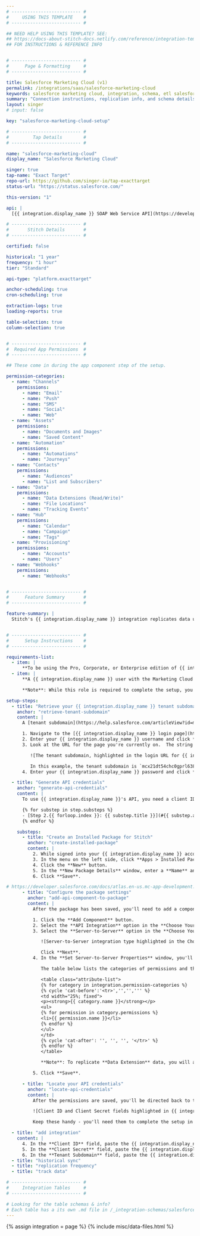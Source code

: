 ```yaml
---
# -------------------------- #
#     USING THIS TEMPLATE    #
# -------------------------- #

## NEED HELP USING THIS TEMPLATE? SEE:
## https://docs-about-stitch-docs.netlify.com/reference/integration-templates/saas/
## FOR INSTRUCTIONS & REFERENCE INFO


# -------------------------- #
#      Page & Formatting     #
# -------------------------- #

title: Salesforce Marketing Cloud (v1)
permalink: /integrations/saas/salesforce-marketing-cloud
keywords: salesforce marketing cloud, integration, schema, etl salesforce marketing cloud, salesforce marketing cloud etl, salesforce marketing cloud schema
summary: "Connection instructions, replication info, and schema details for Stitch's Salesforce Marketing Cloud (Exact Target) integration."
layout: singer
# input: false

key: "salesforce-marketing-cloud-setup"

# -------------------------- #
#         Tap Details        #
# -------------------------- #

name: "salesforce-marketing-cloud"
display_name: "Salesforce Marketing Cloud"

singer: true 
tap-name: "Exact Target"
repo-url: https://github.com/singer-io/tap-exacttarget
status-url: "https://status.salesforce.com/"

this-version: "1"

api: |
  [{{ integration.display_name }} SOAP Web Service API](https://developer.salesforce.com/docs/atlas.en-us.noversion.mc-apis.meta/mc-apis/web_service_guide.htm){:target="new"}

# -------------------------- #
#       Stitch Details       #
# -------------------------- #

certified: false 

historical: "1 year"
frequency: "1 hour"
tier: "Standard"

api-type: "platform.exacttarget"

anchor-scheduling: true
cron-scheduling: true

extraction-logs: true
loading-reports: true

table-selection: true
column-selection: true


# -------------------------- #
#  Required App Permissions  #
# -------------------------- #

## These come in during the app component step of the setup.

permission-categories:
  - name: "Channels"
    permissions:
      - name: "Email"
      - name: "Push"
      - name: "SMS"
      - name: "Social"
      - name: "Web"
  - name: "Assets"
    permissions:
      - name: "Documents and Images"
      - name: "Saved Content"
  - name: "Automation"
    permissions:
      - name: "Automations"
      - name: "Journeys"
  - name: "Contacts"
    permissions:
      - name: "Audiences"
      - name: "List and Subscribers"
  - name: "Data"
    permissions:
      - name: "Data Extensions (Read/Write)"
      - name: "File Locations"
      - name: "Tracking Events"
  - name: "Hub"
    permissions:
      - name: "Calendar"
      - name: "Campaign"
      - name: "Tags"
  - name: "Provisioning"
    permissions:
      - name: "Accounts"
      - name: "Users"
  - name: "Webhooks"
    permissions:
      - name: "Webhooks"


# -------------------------- #
#      Feature Summary       #
# -------------------------- #

feature-summary: |
  Stitch's {{ integration.display_name }} integration replicates data using the {{ integration.api | flatify | strip }}. Refer to the [Schema](#schema) section for a list of objects available for replication.


# -------------------------- #
#      Setup Instructions    #
# -------------------------- #

requirements-list:
  - item: |
      **To be using the Pro, Corporate, or Enterprise edition of {{ integration.display_name }}.** Salesforce requires this to [access the {{ integration.display_name }} API](https://www.salesforce.com/content/dam/web/en_us/www/documents/pricing/mc_email_journey_pricing_sheet.pdf){:target="new"}.
  - item: |
      **A {{ integration.display_name }} user with the Marketing Cloud Administrator Role**. Salesforce requires this to [generate {{ integration.display_name }} API credentials](https://help.salesforce.com/articleView?id=mc_overview_marketing_cloud_roles.htm&type=5){:target="new"}.

      **Note**: While this role is required to complete the setup, you'll be able to limit Stitch's access in {{ integration.display_name }}. This is outlined in [Step 2.2 of this guide](#add-api-component-to-package).

setup-steps:
  - title: "Retrieve your {{ integration.display_name }} tenant subdomain"
    anchor: "retrieve-tenant-subdomain"
    content: |
      A [tenant subdomain](https://help.salesforce.com/articleView?id=mc_rn_october_2018_platform_tenant_specific_subdomains.htm&type=5){:target="new"} is an auto-generated ID unique to your {{ integration.display_name }} account. You can retrieve this info by looking at the URL when you sign into your {{ integration.display_name }} account.

      1. Navigate to the [{{ integration.display_name }} login page](https://mc.exacttarget.com/){:target="new"}.
      2. Enter your {{ integration.display_name }} username and click **Next**.
      3. Look at the URL for the page you're currently on.  The string between `https://` and `.login` is your tenant subdomain:

         ![The tenant subdomain, highlighted in the login URL for {{ integration.display_name }}]({{ site.baseurl }}/images/integrations/salesforce-marketing-cloud-tenant-subdomain.png)

         In this example, the tenant subdomain is `mcx21dt54chc0gprl638px2g7r48`. Keep this handy - you'll need it to complete the setup in Stitch.
      4. Enter your {{ integration.display_name }} password and click **Log In**.

  - title: "Generate API credentials"
    anchor: "generate-api-credentials"
    content: |
      To use {{ integration.display_name }}'s API, you need a client ID and secret. These credentials are generated when you create an installed package in Marketing Cloud and add an API Integration component.

      {% for substep in step.substeps %}
      - [Step 2.{{ forloop.index }}: {{ substep.title }}](#{{ substep.anchor }})
      {% endfor %}

    substeps:
      - title: "Create an Installed Package for Stitch"
        anchor: "create-installed-package"
        content: |
          2. While signed into your {{ integration.display_name }} account, click the **user menu** in the top right corner, then **Setup**.
          3. In the menu on the left side, click **Apps > Installed Packages**.
          4. Click the **New** button.
          5. In the **New Package Details** window, enter a **Name** and **Description** for the package. For example: `Stitch`
          6. Click **Save**.

# https://developer.salesforce.com/docs/atlas.en-us.mc-app-development.meta/mc-app-development/api-integration.htm
      - title: "Configure the package settings"
        anchor: "add-api-component-to-package"
        content: |
          After the package has been saved, you'll need to add a component and grant the required permissions. This will allow Stitch to connect to your {{ integration.display_name }} instance.

          1. Click the **Add Component** button.
          2. Select the **API Integration** option in the **Choose Your Component Type** window. Click **Next**.
          3. Select the **Server-to-Server** option in the **Choose Your Integration Type** window:

             ![Server-to-Server integration type highlighted in the Choose Your Integration Type window of the Installed Package creation workflow]({{ site.baseurl }}/images/integrations/salesforce-marketing-cloud-server-to-server.png)

             Click **Next**.
          4. In the **Set Server-to-Server Properties** window, you'll grant permissions to the Stitch app. 

             The table below lists the categories of permissions and the specific permissions Stitch requires. Unless otherwise noted, select the **Read** permission next to the following options:

             <table class="attribute-list">
             {% for category in integration.permission-categories %}
             {% cycle 'cat-before':'<tr>','','',''' %}
             <td width="25%; fixed">
             <p><strong>{{ category.name }}</strong></p>
             <ul>
             {% for permission in category.permissions %}
             <li>{{ permission.name }}</li>
             {% endfor %}
             </ul>
             </td>
             {% cycle 'cat-after': '', '', '', '</tr>' %}
             {% endfor %}
             </table>

             **Note**: To replicate **Data Extension** data, you will also need to select the **Write** permission.

          5. Click **Save**.

      - title: "Locate your API credentials"
        anchor: "locate-api-credentials"
        content: |
          After the permissions are saved, you'll be directed back to the app's summary page. In the **Components** section, locate the **Client Id** and **Client Secret** fields, which are highlighted in the image below:

          ![Client ID and Client Secret fields highlighted in {{ integration.display_name }} App Components Summary page]({{ site.baseurl }}/images/integrations/salesforce-marketing-cloud-api-credentials.png)

          Keep these handy - you'll need them to complete the setup in Stitch.

  - title: "add integration"
    content: |
      4. In the **Client ID** field, paste the {{ integration.display_name }} Client ID you retrieved in [Step 2.3](#locate-api-credentials).
      5. In the **Client Secret** field, paste the {{ integration.display_name }} Client Secret you retrieved in [Step 2.3](#locate-api-credentials).
      6. In the **Tenant Subdomain** field, paste the {{ integration.display_name }} tenant subdomain you retrieved in [Step 1](#retrieve-tenant-subdomain).
  - title: "historical sync"
  - title: "replication frequency"
  - title: "track data"

# -------------------------- #
#     Integration Tables     #
# -------------------------- #

# Looking for the table schemas & info?
# Each table has a its own .md file in /_integration-schemas/salesforce-marketing-cloud
---
```

{% assign integration = page %}
{% include misc/data-files.html %}